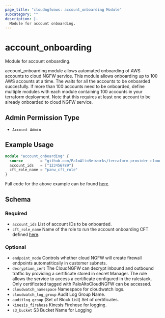 ```yaml
---
page_title: "cloudngfwaws: account_onboarding Module"
subcategory: ""
description: |-
  Module for account onboarding.
---
```


# account_onboarding

Module for account onboarding. 

account_onboarding module allows automated onboarding of AWS accounts to cloud NGFW service.
This module allows onboarding up to 100 AWS accounts at a time. The waits for all the accounts to
be onboarded succesfully. If more than 100 accounts need to be onboarded, define multiple modules
with each module containing 100 accounts in your terraform deployment.
Note that this requires at least one account to be already onboarded to cloud NGFW service.


## Admin Permission Type

* `Account Admin`

## Example Usage

```terraform
module "account_onboarding" {
  source        = "github.com/PaloAltoNetworks/terraform-provider-cloudngfwaws/modules/account_onboarding"
  account_ids   = ["123456789"]
  cft_role_name = "panw_cft_role"
}
```

Full code for the above example can be found [here](https://github.com/PaloAltoNetworks/terraform-provider-cloudngfwaws/tree/main/examples/modules/account_onboarding).

<!-- schema generated by tfplugindocs -->
## Schema

### Required

- `account_ids` List of account IDs to be onboarded.
- `cft_role_name` Name of the role to run the account onboarding CFT defined [here](https://github.com/PaloAltoNetworks/terraform-provider-cloudngfwaws/tree/main/examples/modules/account_onboarding/onboarding_template.yaml).

### Optional

- `endpoint_mode` Controls whether cloud NGFW will create firewall endpoints automatitically in customer subnets.
- `decryption_cert` The CloudNGFW can decrypt inbound and outbound traffic by providing a certificate stored in secret Manager.  The role allows the service to access a certificate configured in the rulestack.  Only certificated tagged with PaloAltoCloudNGFW can be accessed.
- `cloudwatch_namespace` Namespace for cloudwatch logs.
- `cloudwatch_log_group` Audit Log Group Name.
- `auditlog_group` (Set of Block List) Set of certificates.
- `kinesis_firehose` Kinesis Firehose for logging.
- `s3_bucket` S3 Bucket Name for Logging
